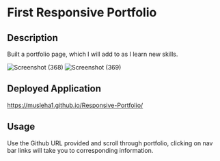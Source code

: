# First Responsive Portfolio

## Description

Built a portfolio page, which I will add to as I learn new skills. 

![Screenshot (368)](https://user-images.githubusercontent.com/86237540/226074975-148c6409-a15b-4e01-8493-5938f22d3890.png)
![Screenshot (369)](https://user-images.githubusercontent.com/86237540/226075008-88da7aa6-15e3-4d6f-969c-e5acd9241d8b.png)


## Deployed Application

https://musleha1.github.io/Responsive-Portfolio/

## Usage

Use the Github URL provided and scroll through portfolio, clicking on nav bar links will take you to corresponding information.

